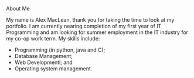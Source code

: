 About Me

My name is Alex MacLean, thank you for taking the time to look at my portfolio. I am currently nearing completion of my first year of IT Programming and am looking for summer employment in the IT industry for my co-op work term. 
My skills include: 
-	Programming (in python, java and C);
-	Database Management;
-	Web Developmentl; and
-	Operating system management.